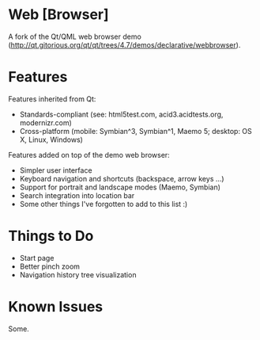 Web [Browser]
================

A fork of the Qt/QML web browser demo (http://qt.gitorious.org/qt/qt/trees/4.7/demos/declarative/webbrowser).

Features
================

Features inherited from Qt:

* Standards-compliant (see: html5test.com, acid3.acidtests.org, modernizr.com)
* Cross-platform (mobile: Symbian^3, Symbian^1, Maemo 5; desktop: OS X, Linux, Windows)

Features added on top of the demo web browser:

* Simpler user interface
* Keyboard navigation and shortcuts (backspace, arrow keys ...)
* Support for portrait and landscape modes (Maemo, Symbian)
* Search integration into location bar
* Some other things I've forgotten to add to this list :)

Things to Do
================

* Start page
* Better pinch zoom
* Navigation history tree visualization

Known Issues
================

Some.
